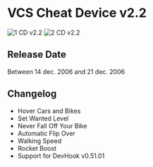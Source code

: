 # VCS Cheat Device v2.2

![1 CD v2.2](<../../../../Pictures/VCS/VCSHoverBike1.gif>)
![2 CD v2.2](<../../../../Pictures/VCS/VCSHoverBike2.gif>)

## Release Date
Between 14 dec. 2006 and 21 dec. 2006

## Changelog
 - Hover Cars and Bikes
 - Set Wanted Level
 - Never Fall Off Your Bike
 - Automatic Flip Over
 - Walking Speed
 - Rocket Boost
 - Support for DevHook v0.51.01